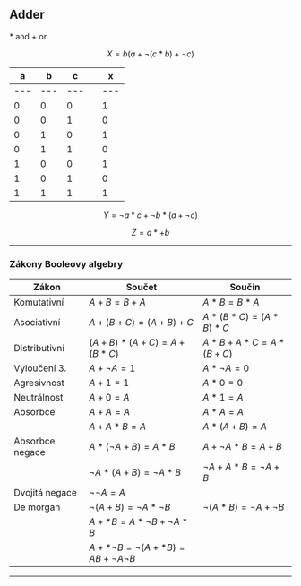 ## Adder
\* and
\+ or

$$X = b(a+\neg(c*b)+\neg c)$$




| a   | b   | c   |     | x   |
| --- | --- | --- | --- | --- |
| --- | --- | --- |     | --- |
| 0   | 0   | 0   |     | 1   |
| 0   | 0   | 1   |     | 0   |
| 0   | 1   | 0   |     | 1   |
| 0   | 1   | 1   |     | 0   |
| 1   | 0   | 0   |     | 1   | 
| 1   | 0   | 1   |     | 0   |
| 1   | 1   | 1   |     | 1   |


$$Y = \neg a *c +\neg b* (a+\neg c)$$



$$Z = a *+ b$$

---
 

### Zákony Booleovy algebry

| Zákon           | Součet                             | Součin                        |
| --------------- | ---------------------------------- | ----------------------------- |
| Komutativní     | $A+B = B+A$                        | $A*B= B*A$                    |
| Asociativní     | $A+(B+C) = (A+B)+C$                | $A*(B*C) = (A*B)*C$           |
| Distributivní   | $(A+B)*(A+C) = A+(B*C)$            | $A*B+A*C = A*(B+C)$           |
| Vyloučení 3.    | $A + \neg A = 1$                   | $A*\neg A = 0$                |
| Agresivnost     | $A+1 = 1$                          | $A* 0=0$                      |
| Neutrálnost     | $A+0=A$                            | $A *1=A$                      |
| Absorbce        | $A+A=A$                            | $A*A=A$                       |
|                 | $A+A*B=A$                          | $A*(A+B)=A$                   |
| Absorbce negace | $A* (\neg A+B) = A*B$              | $A+ \neg A *B = A+ B$         |
|                 | $\neg A* (A+B) = \neg A * B$       | $\neg A + A*B = \neg A +B$    |
| Dvojitá negace  | $\neg \neg A = A$                  |                               |
| De morgan       | $\neg (A+B) = \neg A * \neg B$     | $\neg (A*B)= \neg A + \neg B$ |
|                 | $A +* B = A * \neg B + \neg A * B$ |                               |
|                 | $A+*\neg B = \neg(A+*B) = AB+\neg A \neg B$                                   |                               |
 


---

###
